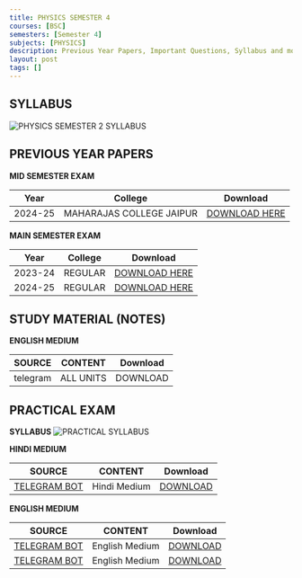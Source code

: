 ```yaml
---
title: PHYSICS SEMESTER 4
courses: [BSC]
semesters: [Semester 4]
subjects: [PHYSICS]
description: Previous Year Papers, Important Questions, Syllabus and more study materials
layout: post
tags: []
---
```

## SYLLABUS
![PHYSICS SEMESTER 2 SYLLABUS](https://assets.edumate.life/dl/id/158/photo_1755779499.jpg)

## PREVIOUS YEAR PAPERS 
**MID SEMESTER EXAM**

| Year     | College | Download |
|----------|---------|----------|
|2024-25 | MAHARAJAS COLLEGE JAIPUR | [DOWNLOAD HERE](https://assets.edumate.life/dl/id/160/photo_1755779657.jpg)|

**MAIN SEMESTER EXAM**

| Year     | College | Download |
|----------|---------|----------|
|2023-24 | REGULAR | [DOWNLOAD HERE](https://assets.edumate.life/dl/id/162/Physics-sem-2-2023-24.pdf)|
|2024-25 | REGULAR |[DOWNLOAD HERE](https://assets.edumate.life/dl/id/164/PHYSICS_SEM_2_2024-25.pdf)|

## STUDY MATERIAL (NOTES)

**ENGLISH MEDIUM**

| SOURCE   | CONTENT | Download |
|----------|---------|----------|
| telegram  | ALL UNITS | DOWNLOAD |

## PRACTICAL EXAM
**SYLLABUS**
![PRACTICAL SYLLABUS](https://assets.edumate.life/dl/id/166/photo_1755779928.jpg)

**HINDI MEDIUM**

| SOURCE   | CONTENT | Download |
|----------|---------|----------|
|[TELEGRAM BOT](https://t.me/Rajasthan_UniversityBot) | Hindi Medium | [DOWNLOAD](https://assets.edumate.life/dl/id/168/B.Sc._2-sem_physics_pratical_Hindi_medium_.pdf)|

**ENGLISH MEDIUM**

| SOURCE   | CONTENT | Download |
|----------|---------|----------|
|[TELEGRAM BOT](https://t.me/Rajasthan_UniversityBot) | English Medium | [DOWNLOAD](https://assets.edumate.life/dl/id/170/physics_record_semester-2.pdf)|
|[TELEGRAM BOT](https://t.me/Rajasthan_UniversityBot) | English Medium | [DOWNLOAD](https://assets.edumate.life/dl/id/172/PHYSICS_2_SEM_LAB_RECORD_ENGLISH.pdf)|
